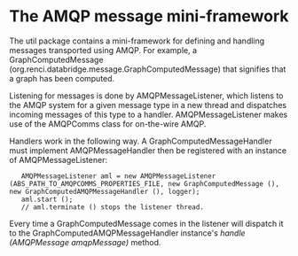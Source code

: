 The AMQP message mini-framework
===============================

The util package contains a mini-framework for defining and handling messages transported using AMQP. For example, a GraphComputedMessage (org.renci.databridge.message.GraphComputedMessage) that signifies that a graph has been computed.

Listening for messages is done by AMQPMessageListener, which listens to the AMQP system for a given message type in a new thread and dispatches incoming messages of this type to a handler. AMQPMessageListener makes use of the AMQPComms class for on-the-wire AMQP.

Handlers work in the following way. A GraphComputedMessageHandler must implement AMQPMessageHandler then be registered with an instance of AMQPMessageListener:

```
   AMQPMessageListener aml = new AMQPMessageListener (ABS_PATH_TO_AMQPCOMMS_PROPERTIES_FILE, new GraphComputedMessage (), new GraphComputedAMQPMessageHandler (), logger);
   aml.start ();
   // aml.terminate () stops the listener thread.
```

Every time a GraphComputedMessage comes in the listener will dispatch it to the GraphComputedAMQPMessageHandler instance's _handle (AMQPMessage amqpMessage)_ method.
